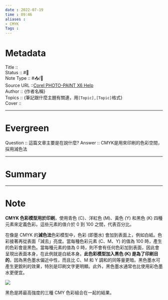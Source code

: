 ```yaml
---
date : 2022-07-19
time : 09:46
aliases : 
- CMYK
Tags : 
---
```

# Metadata
Title :: <br>
Status :: #🌱 <br>
Note Type :: #📥/📰<br>
Source URL ::[Corel PHOTO-PAINT X6 Help](http://product.corel.com/help/PHOTO-PAINT/540240626/Main/CT/Doc/wwhelp/wwhimpl/common/html/wwhelp.htm?context=Corel_PHOTO_PAINT_Help&file=CorelDRAW_Understanding_color_models.html) <br>
Author :: {作者名稱}<br>
Topics :: {筆記跟什麼主題有關連，用`[Topic],[Topic]`格式}<br>
Cover ::

---
# Evergreen
Question :: 這篇文章主要是在說什麼?
Answer :: CMYK是用來印刷的色彩空間，採用減色法

---

# Summary
---

# Note

**CMYK 色彩模型用於印刷**，使用青色 (C)、洋紅色 (M)、黃色 (Y) 和黑色 (K) 四種元素來定義色彩。這些元素的值介於 0 到 100 之間，代表百分比。

在像是 CMYK 的**減色法**色彩模型中，色彩 (即墨水) 會加到表面上，例如白紙。色彩接著再從表面「減去」亮度。當每種色彩元素 (C、M、Y) 的值為 100 時，產生的色彩會是黑色。當每種元素的值為 0 時，則不會有任何色彩加到表面，因此會呈現出表面本身，在此例就是白紙本身。**此色彩模型加入黑色 (K) 是為了印刷目的**，因為黑色墨水偏近中性，而且比 C、M 和 Y 調和的同等量更暗。黑色墨水可產生更銳利的效果，特別是印刷文字更明顯。此外，黑色墨水通常也比使用彩色墨水更便宜。

![](http://product.corel.com/help/PHOTO-PAINT/540240626/Main/CT/Doc/images/02_color_manage_CMYK.jpg)

黑色是將最高強度的三種 CMY 色彩組合在一起的結果。

